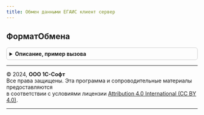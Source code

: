 ```yaml
---
title: Обмен данными ЕГАИС клиент сервер
---
```



## ФорматОбмена
<details style="margin: 1em 0; padding: 0.5em; border: 1px solid #ccc; border-radius: 6px;">

<summary style="font-weight: bold; cursor: pointer;">Описание, пример вызова</summary>

```bsl

// Возвращает используемый формат обмена.
//
// Параметры:
//  ФорматОбмена - ПеречислениеСсылка.ФорматыОбменаЕГАИС - Формат обмена с ЕГАИС.
//
// Возвращаемое значение:
//  ПеречислениеСсылка.ФорматыОбменаЕГАИС - Формат обмена с ЕГАИС.
//
Функция ФорматОбмена(ФорматОбмена = Неопределено) Экспорт
```

Пример вызова
```bsl
Результат = ОбменДаннымиЕГАИСКлиентСервер.ФорматОбмена(ФорматОбмена);
```
</details>

---

© 2024, **ООО 1С-Софт**  
Все права защищены. Эта программа и сопроводительные материалы предоставляются  
в соответствии с условиями лицензии [Attribution 4.0 International (CC BY 4.0)](https://creativecommons.org/licenses/by/4.0/legalcode).

---

